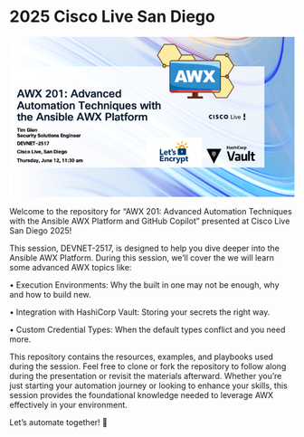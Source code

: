 # 2025 Cisco Live San Diego

![AWX 201 Session](images/github-banner.png)

Welcome to the repository for “AWX 201: Advanced Automation Techniques with the Ansible AWX Platform and GitHub Copilot” presented at Cisco Live San Diego 2025!

This session, DEVNET-2517, is designed to help you dive deeper into the Ansible AWX Platform.
During this session, we’ll cover the we will learn some advanced AWX topics like:

 • Execution Environments: Why the built in one may not be enough, why and how to build new.

 • Integration with HashiCorp Vault: Storing your secrets the right way.

 • Custom Credential Types: When the default types conflict and you need more.


This repository contains the resources, examples, and playbooks used during the session. Feel free to clone or fork the repository to follow along during the presentation or revisit the materials afterward. Whether you’re just starting your automation journey or looking to enhance your skills, this session provides the foundational knowledge needed to leverage AWX effectively in your environment.

Let’s automate together! 🚀
